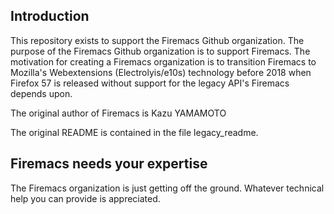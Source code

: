 ## Introduction

This repository exists to support the Firemacs Github organization. The purpose of the Firemacs Github organization is to support Firemacs. The motivation for creating a Firemacs organization is to transition Firemacs to Mozilla's Webextensions (Electrolyis/e10s) technology before 2018 when Firefox 57 is released without support for the legacy API's Firemacs depends upon.

The original author of Firemacs is Kazu YAMAMOTO

The original README is contained in the file legacy_readme.

## Firemacs needs your expertise

The Firemacs organization is just getting off the ground. Whatever technical help you can provide is appreciated.
